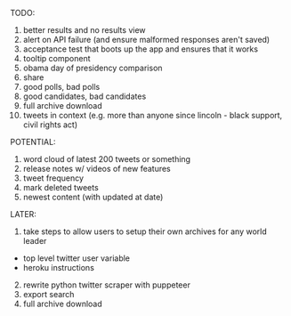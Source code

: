 TODO:
1. better results and no results view
2. alert on API failure (and ensure malformed responses aren't saved)
3. acceptance test that boots up the app and ensures that it works
4. tooltip component
5. obama day of presidency comparison
6. share
7. good polls, bad polls
8. good candidates, bad candidates
9. full archive download
10. tweets in context (e.g. more than anyone since lincoln - black support, civil rights act)

POTENTIAL:
1. word cloud of latest 200 tweets or something
2. release notes w/ videos of new features
3. tweet frequency
4. mark deleted tweets
5. newest content (with updated at date)

LATER:
1. take steps to allow users to setup their own archives for any world leader
  - top level twitter user variable
  - heroku instructions
2. rewrite python twitter scraper with puppeteer
3. export search
4. full archive download
